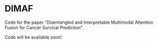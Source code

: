 # DIMAF
Code for the paper "Disentangled and Interpretable Multimodal Attention Fusion for Cancer Survival Prediction".

Code will be available soon!
